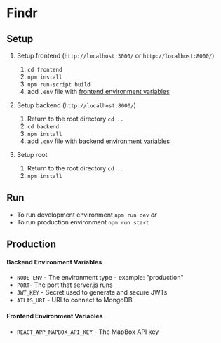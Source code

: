 # Findr

## Setup
1. Setup frontend (`http://localhost:3000/` or `http://localhost:8000/`)
	1. `cd frontend`
	2. `npm install`
	3. `npm run-script build`
	4. add `.env` file with [frontend environment variables](#Frontend-Environment-Variables) 

2. Setup backend (`http://localhost:8000/`)
	1. Return to the root directory `cd ..`
	2. `cd backend`
	3. `npm install`
	4. add `.env` file with [backend environment variables](#Backend-Environment-Variables) 
3. Setup root
	1. Return to the root directory `cd ..`
	2. `npm install`

## Run
- To run development environment  `npm run dev`
*or*
- To run production environment `npm run start`

## Production

#### Backend Environment Variables
- `NODE_ENV` - The environment type
		- example: "production" 
- `PORT`- The port that server.js runs
- `JWT_KEY` - Secret used to generate and secure JWTs
- `ATLAS_URI` - URI to connect to MongoDB
#### Frontend Environment Variables
- `REACT_APP_MAPBOX_API_KEY` - The MapBox API key
